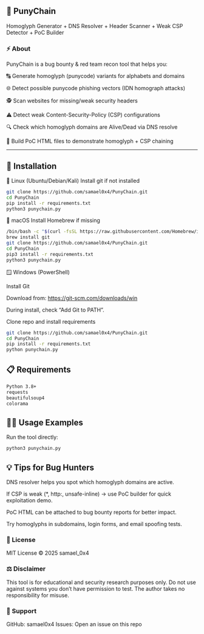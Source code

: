## 🔗 PunyChain
Homoglyph Generator + DNS Resolver + Header Scanner + Weak CSP Detector + PoC Builder


### ⚡ About

PunyChain is a bug bounty & red team recon tool that helps you:

🔠 Generate homoglyph (punycode) variants for alphabets and domains

🌐 Detect possible punycode phishing vectors (IDN homograph attacks)

🕵️ Scan websites for missing/weak security headers

⚠️ Detect weak Content-Security-Policy (CSP) configurations

🔍 Check which homoglyph domains are Alive/Dead via DNS resolve

🚀 Build PoC HTML files to demonstrate homoglyph + CSP chaining


---
## 🔧 Installation
 🐧 Linux (Ubuntu/Debian/Kali)
 Install git if not installed
```bash
git clone https://github.com/samael0x4/PunyChain.git
cd PunyChain
pip install -r requirements.txt
python3 punychain.py

```

 🍏 macOS
 Install Homebrew if missing
 ```bash
/bin/bash -c "$(curl -fsSL https://raw.githubusercontent.com/Homebrew/install/HEAD/install.sh)"
brew install git
git clone https://github.com/samael0x4/PunyChain.git
cd PunyChain
pip3 install -r requirements.txt
python3 punychain.py


```
 🪟 Windows (PowerShell)

Install Git

Download from: https://git-scm.com/downloads/win  

During install, check “Add Git to PATH”.

Clone repo and install requirements
```bash
git clone https://github.com/samael0x4/PunyChain.git
cd PunyChain
pip install -r requirements.txt
python punychain.py


```


## 📋 Requirements
```bash
Python 3.8+
requests
beautifulsoup4
colorama
```

## 🧑‍💻 Usage Examples
Run the tool directly:
```bash
python3 punychain.py

```

## 💡 Tips for Bug Hunters

DNS resolver helps you spot which homoglyph domains are active.

If CSP is weak (*, http:, unsafe-inline) → use PoC builder for quick exploitation demo.

PoC HTML can be attached to bug bounty reports for better impact.

Try homoglyphs in subdomains, login forms, and email spoofing tests.

### 📜 License

MIT License © 2025 samael_0x4

### ⚖️ Disclaimer

This tool is for educational and security research purposes only.
Do not use against systems you don’t have permission to test.
The author takes no responsibility for misuse.

### 💬 Support

GitHub: samael0x4 
Issues: Open an issue on this repo
